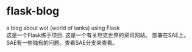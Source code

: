 # flask-blog
a blog about wot (world of tanks) using Flask   
这是一个Flask练手项目.
这是一个有关坦克世界的资讯网站。
部署在SAE上。SAE有一些独有的问题。查看SAE分支来查看。
